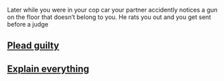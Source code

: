 Later while you were in your cop car your partner accidently notices a gun on the floor that doesn’t belong to you. He rats you out and you get sent before a judge

## [Plead guilty](plead/plead.md)
## [Explain everything](explain/explain.md)